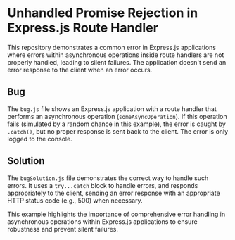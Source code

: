 # Unhandled Promise Rejection in Express.js Route Handler

This repository demonstrates a common error in Express.js applications where errors within asynchronous operations inside route handlers are not properly handled, leading to silent failures.  The application doesn't send an error response to the client when an error occurs.

## Bug

The `bug.js` file shows an Express.js application with a route handler that performs an asynchronous operation (`someAsyncOperation`).  If this operation fails (simulated by a random chance in this example), the error is caught by `.catch()`, but no proper response is sent back to the client.  The error is only logged to the console.

## Solution

The `bugSolution.js` file demonstrates the correct way to handle such errors.  It uses a `try...catch` block to handle errors, and responds appropriately to the client, sending an error response with an appropriate HTTP status code (e.g., 500) when necessary.

This example highlights the importance of comprehensive error handling in asynchronous operations within Express.js applications to ensure robustness and prevent silent failures.